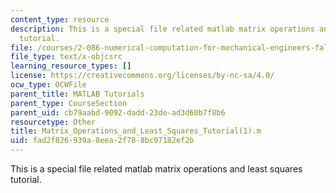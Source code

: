 ```yaml
---
content_type: resource
description: This is a special file related matlab matrix operations and least squares
  tutorial.
file: /courses/2-086-numerical-computation-for-mechanical-engineers-fall-2014/fad2f826939a8eea2f788bc97182ef2b_Matrix_Operations_and_Least_Squares_Tutorial_1.m
file_type: text/x-objcsrc
learning_resource_types: []
license: https://creativecommons.org/licenses/by-nc-sa/4.0/
ocw_type: OCWFile
parent_title: MATLAB Tutorials
parent_type: CourseSection
parent_uid: cb79aabd-9092-dadd-23de-ad3d60b7f8b6
resourcetype: Other
title: Matrix_Operations_and_Least_Squares_Tutorial(1).m
uid: fad2f826-939a-8eea-2f78-8bc97182ef2b
---
```

This is a special file related matlab matrix operations and least squares tutorial.
